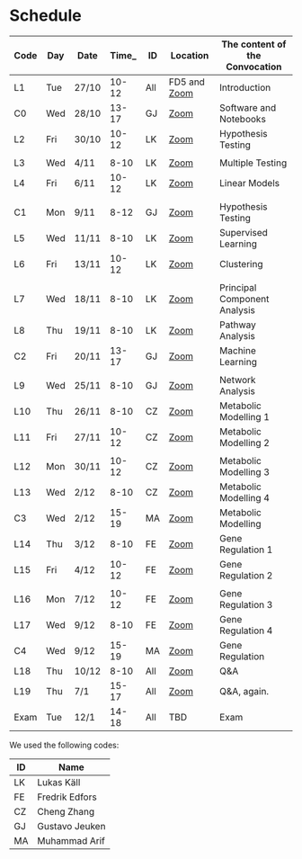 # Schedule

| Code | Day  | Date  | Time_  | ID  | Location | The content of the Convocation |
|--------|-------|--------|---------------|------------|----|----------------------------------------|
 | L1 | Tue | 27/10 | 10-12 |  All | FD5 and [Zoom](https://kth-se.zoom.us/j/65439410740) | Introduction |
 | C0 | Wed | 28/10 | 13-17 |  GJ | [Zoom](https://kth-se.zoom.us/j/68885720217) | Software and Notebooks
 | L2 | Fri | 30/10 | 10-12 |  LK | [Zoom](https://kth-se.zoom.us/j/69456300835) | Hypothesis Testing |
 |    |     |       |       |            |    |
 | L3 | Wed | 4/11 | 8-10 |  LK | [Zoom](https://kth-se.zoom.us/j/69505973424) |  Multiple Testing  |
 | L4 | Fri | 6/11 | 10-12 |  LK | [Zoom](https://kth-se.zoom.us/j/67257298556) | Linear Models |
 |    |     |       |       |            |    |
 | C1 | Mon | 9/11 | 8-12 |  GJ | [Zoom](https://kth-se.zoom.us/j/68513702376) | Hypothesis Testing
 | L5 | Wed | 11/11 | 8-10 |  LK | [Zoom](https://kth-se.zoom.us/j/68469269683) | Supervised Learning |
 | L6 | Fri | 13/11 | 10-12 |  LK | [Zoom](https://kth-se.zoom.us/j/69193776891) | Clustering |
 |    |     |       |       |            |    |
 | L7 | Wed | 18/11 | 8-10 |  LK | [Zoom](https://kth-se.zoom.us/j/69220579732) | Principal Component Analysis |
 | L8 | Thu | 19/11 | 8-10 |  LK | [Zoom](https://kth-se.zoom.us/j/62849548635) | Pathway Analysis |
 | C2 | Fri | 20/11 | 13-17 |  GJ | [Zoom](https://kth-se.zoom.us/j/65638658194) | Machine Learning |
 |      |       |           |           |           |   |
 | L9 | Wed | 25/11 | 8-10 |  GJ | [Zoom](https://kth-se.zoom.us/j/61421004663) | Network Analysis |
 | L10 | Thu | 26/11 | 8-10 |  CZ | [Zoom](https://kth-se.zoom.us/j/63578217451) |  Metabolic Modelling 1 |
 | L11 | Fri | 27/11 | 10-12 |  CZ | [Zoom](https://kth-se.zoom.us/j/63039584551) | Metabolic Modelling 2 |
 |    |     |       |       |            |    |
 | L12 | Mon | 30/11 | 10-12 |  CZ | [Zoom](https://kth-se.zoom.us/j/62114841438) | Metabolic Modelling 3 |
 | L13 | Wed | 2/12 | 8-10 |  CZ | [Zoom](https://kth-se.zoom.us/j/66832154474) | Metabolic Modelling 4 |
 | C3 | Wed | 2/12 | 15-19 |  MA | [Zoom](https://kth-se.zoom.us/j/65678435002) | Metabolic Modelling |
 | L14 | Thu | 3/12 | 8-10 |  FE | [Zoom](https://kth-se.zoom.us/j/63012467687) | Gene Regulation 1 |
 | L15 | Fri | 4/12 | 10-12 |  FE | [Zoom](https://kth-se.zoom.us/j/62038814914) | Gene Regulation 2 |
 |    |     |       |       |            |    |
 | L16 | Mon | 7/12 | 10-12 |  FE | [Zoom](https://kth-se.zoom.us/j/63395171250) | Gene Regulation 3 |
 | L17 | Wed | 9/12 | 8-10 |  FE | [Zoom]( https://kth-se.zoom.us/j/67669702155) | Gene Regulation 4 |
 | C4 | Wed | 9/12 | 15-19 |  MA | [Zoom](https://kth-se.zoom.us/j/62172233680) | Gene Regulation |
 | L18 | Thu | 10/12 | 8-10 |  All | [Zoom](https://kth-se.zoom.us/j/63235701000) | Q&A
 | L19 | Thu | 7/1 | 15-17 |  All | [Zoom](https://kth-se.zoom.us/j/69068920245) | Q&A, again.
 | Exam | Tue | 12/1 | 14-18 |  All |  TBD |Exam |  

We used the following codes:

 | ID | Name |
 |----|------|
 | LK | Lukas Käll |
 | FE | Fredrik Edfors |
 | CZ | Cheng Zhang |
 | GJ | Gustavo Jeuken |
 | MA | Muhammad Arif |
